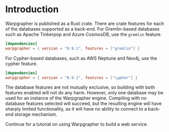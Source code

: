 # Introduction

Warpgrapher is published as a Rust crate. There are crate features for each of the databases supported as a back-end. For Gremlin-based databases such as Apache Tinkerpop and Azure CosmosDB, use the `gremlin` feature.

```toml
[dependencies]
warpgrapher = { version = "0.9.1", features = ["gremlin"] }
```

For Cypher-based databases, such as AWS Neptune and Neo4j, use the cypher feature.

```toml
[dependencies]
warpgrapher = { version = "0.9.1", features = ["cypher"] }
```

The database features are not mutually exclusive, so building with both features enabled will not do any harm. However, only one database may be used for an instance of the Warpgrapher engine. Compiling with no database features selected will succeed, but the resulting engine will have sharply limited functionality, as it will have no ability to connect to a back-end storage mechanism.

Continue for a tutorial on using Warpgrapher to build a web service.